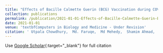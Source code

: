 ```yaml
---
title: "Effects of Bacille Calmette Guerin (BCG) Vaccination during COVID-19 Infection"
collection: publications
permalink: /publication/2021-01-01-Effects-of-Bacille-Calmette-Guerin-BCG-Vaccination-during-COVID-19-Infection
date: 2021-01-01
venue: 'textbfComputers in Biology and Medicine - Under Revision'
citation: ' Utpala Chowdhury,  Md. Faruqe,  Md Mehedy,  Shamim Ahmad,  M. Islam,  AKM Azad,  Mohammad Moni, &quot;Effects of Bacille Calmette Guerin (BCG) Vaccination during COVID-19 Infection.&quot; textbfComputers in Biology and Medicine - Under Revision, 2021.'
---
```

Use [Google Scholar](https://scholar.google.com/scholar?q=Effects+of+Bacille+Calmette+Guerin+(BCG)+Vaccination+during+COVID+19+Infection){:target="_blank"} for full citation